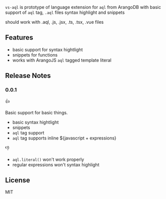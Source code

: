 `vs-aql` is prototype of language extension for `aql` from ArangoDB with basic support of `aql` tag, `.aql` files syntax highlight and snippets

should work with .aql, .js, .jsx, .ts, .tsx, .vue files

## Features

- basic support for syntax hightlight
- snippets for functions
- works with ArangoJS `aql` tagged template literal

## Release Notes

### 0.0.1

👍

Basic support for basic things.

- basic syntax hightlight
- snippets
- `aql` tag support
- `aql` tag supports inline \${javascript + expressions}

👎

- `aql.literal()` won't work properly
- regular expressions won't syntax highlight

## License

MIT
